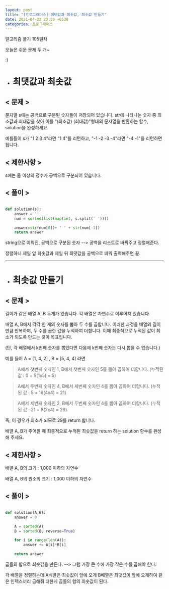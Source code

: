 ```yaml
---
layout: post
title: "[프로그래머스] 최댓값과 최솟값, 최솟값 만들기"
date: 2021-04-22 23:59 +0530
categories: 프로그래머스
---
```


알고리즘 풀기 105일차

오늘은 쉬운 문제 두 개~

:)

- # 최댓값과 최솟값

>

## < 문제 >

문자열 s에는 공백으로 구분된 숫자들이 저장되어 있습니다. str에 나타나는 숫자 중 최소값과 최대값을 찾아 이를 "(최소값) (최대값)"형태의 문자열을 반환하는 함수, solution을 완성하세요.

예를들어 s가 "1 2 3 4"라면 "1 4"를 리턴하고, "-1 -2 -3 -4"라면 "-4 -1"을 리턴하면 됩니다.

## < 제한사항 >

s에는 둘 이상의 정수가 공백으로 구분되어 있습니다.

## < 풀이 >

```python

def solution(s):
    answer = ''
    num = sorted(list(map(int, s.split(' '))))

    answer=str(num[0])+ ' ' + str(num[-1])
    return answer

```

string으로 이뤄진, 공백으로 구분된 숫자 --> 공백을 리스트로 바꿔주고 정렬해준다.

정렬하니 제일 앞 최솟값과 제일 뒤 최댓값을 공백으로 띄워 출력해주면 끝.

---

- # 최솟값 만들기

>

## < 문제 >

길이가 같은 배열 A, B 두개가 있습니다. 각 배열은 자연수로 이루어져 있습니다.

배열 A, B에서 각각 한 개의 숫자를 뽑아 두 수를 곱합니다. 이러한 과정을 배열의 길이만큼 반복하며, 두 수를 곱한 값을 누적하여 더합니다. 이때 최종적으로 누적된 값이 최소가 되도록 만드는 것이 목표입니다.

(단, 각 배열에서 k번째 숫자를 뽑았다면 다음에 k번째 숫자는 다시 뽑을 수 없습니다.)

예를 들어 A = [1, 4, 2] , B = [5, 4, 4] 라면

> A에서 첫번째 숫자인 1, B에서 첫번째 숫자인 5를 뽑아 곱하여 더합니다. (누적된 값 : 0 + 5(1x5) = 5)

> A에서 두번째 숫자인 4, B에서 세번째 숫자인 4를 뽑아 곱하여 더합니다. (누적된 값 : 5 + 16(4x4) = 21)

> A에서 세번째 숫자인 2, B에서 두번째 숫자인 4를 뽑아 곱하여 더합니다. (누적된 값 : 21 + 8(2x4) = 29)

즉, 이 경우가 최소가 되므로 29를 return 합니다.

배열 A, B가 주어질 때 최종적으로 누적된 최솟값을 return 하는 solution 함수를 완성해 주세요.

## < 제한사항 >

배열 A, B의 크기 : 1,000 이하의 자연수

배열 A, B의 원소의 크기 : 1,000 이하의 자연수

## < 풀이 >

```python

def solution(A,B):
    answer = 0

    A = sorted(A)
    B = sorted(B, reverse=True)

    for i in range(len(A)):
        answer += A[i]*B[i]

    return answer

```

곱들의 합으로 최솟값을 만든다. --> 그럼 가장 큰 수에 가장 작은 수를 곱해야 한다.

각 배열을 정렬하는데 A배열은 최솟값이 앞에 오게 B배열은 최댓값이 앞에 오게하여 같은 인덱스끼리 곱해줘 더한게 곱들의 합의 최솟값이 된다.
